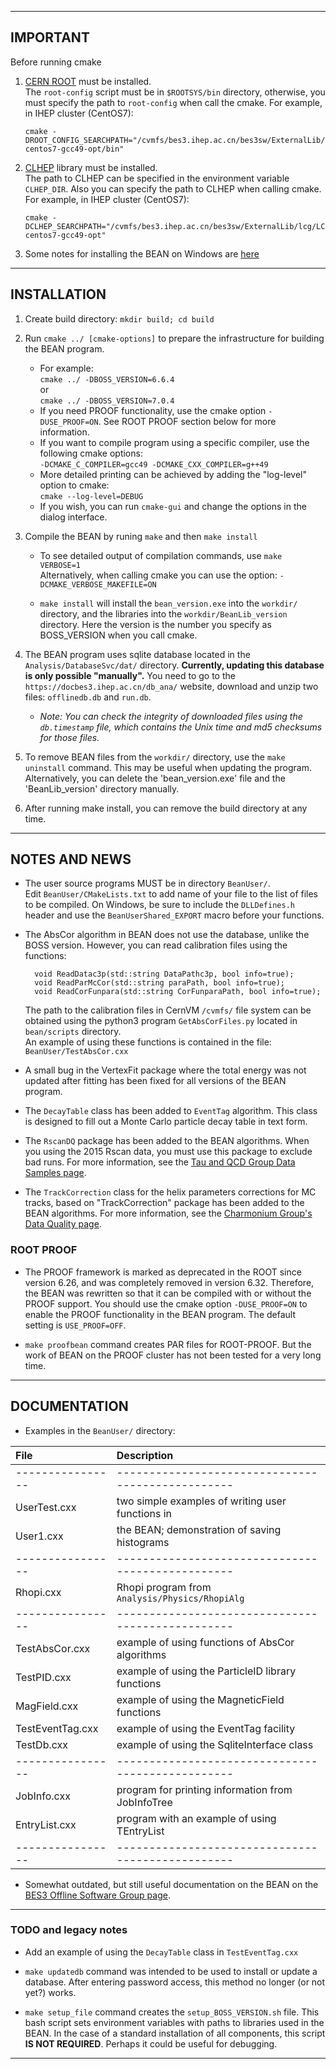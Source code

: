 ---------------------------------------------------------------------------
## IMPORTANT

Before running cmake
1. [CERN ROOT](https://root.cern.ch) must be installed.\
   The `root-config` script must be in `$ROOTSYS/bin` directory,
   otherwise, you must specify the path to `root-config` when call
   the cmake.
   For example, in IHEP cluster (CentOS7):
   ```
   cmake -DROOT_CONFIG_SEARCHPATH="/cvmfs/bes3.ihep.ac.cn/bes3sw/ExternalLib/lcg/LCG_84/ROOT/6.20.02/x86_64-centos7-gcc49-opt/bin"
   ```

2. [CLHEP](https://proj-clhep.web.cern.ch/proj-clhep) library must be
   installed.\
   The path to CLHEP can be specified in the environment variable
   `CLHEP_DIR`. Also you can specify the path to CLHEP when calling
   cmake.
   For example, in IHEP cluster (CentOS7):
   ```
   cmake -DCLHEP_SEARCHPATH="/cvmfs/bes3.ihep.ac.cn/bes3sw/ExternalLib/lcg/LCG_84/clhep/2.4.4.0/x86_64-centos7-gcc49-opt"
   ```

3. Some notes for installing the BEAN on Windows are
   [here](doc/Win_readme.md)

---------------------------------------------------------------------------
## INSTALLATION

1. Create build directory: `mkdir build; cd build`

2. Run `cmake ../ [cmake-options]` to prepare the infrastructure
   for building the BEAN program.
   * For example:\
     `cmake ../ -DBOSS_VERSION=6.6.4`\
     or\
     `cmake ../ -DBOSS_VERSION=7.0.4`
   * If you need PROOF functionality, use the cmake option
     `-DUSE_PROOF=ON`. See ROOT PROOF section below for more information.
   * If you want to compile program using a specific compiler,
     use the following cmake options:\
     `-DCMAKE_C_COMPILER=gcc49 -DCMAKE_CXX_COMPILER=g++49`
   * More detailed printing can be achieved by adding the "log-level"
     option to cmake:\
     `cmake --log-level=DEBUG`
   * If you wish, you can run `cmake-gui` and change the options
     in the dialog interface.

3. Compile the BEAN by runing `make` and then `make install`
   * To see detailed output of compilation commands, use
     `make VERBOSE=1`\
     Alternatively, when calling cmake you can use the option:
     `-DCMAKE_VERBOSE_MAKEFILE=ON`

   * `make install` will install the `bean_version.exe` into
     the `workdir/` directory, and the libraries into the
     `workdir/BeanLib_version` directory. Here the version is the
     number you specify as BOSS_VERSION when you call cmake.

4. The BEAN program uses sqlite database located in the
   `Analysis/DatabaseSvc/dat/` directory.
   **Currently, updating this database is only possible "manually".**
   You need to go to the `https://docbes3.ihep.ac.cn/db_ana/` website,
   download and unzip two files: `offlinedb.db` and `run.db`.
   + _Note: You can check the integrity of downloaded files using
     the `db.timestamp` file, which contains the Unix time and
     md5 checksums for those files._

5. To remove BEAN files from the `workdir/` directory, use the
   `make uninstall` command. This may be useful when updating
   the program. Alternatively, you can delete the 'bean_version.exe'
   file and the 'BeanLib_version' directory manually.

6. After running make install, you can remove the build directory
   at any time.

---------------------------------------------------------------------------
## NOTES AND NEWS

* The user source programs MUST be in directory `BeanUser/`.\
  Edit `BeanUser/CMakeLists.txt` to add name of your file
  to the list of files to be compiled.
  On Windows, be sure to include the `DLLDefines.h` header and use
  the `BeanUserShared_EXPORT` macro before your functions.

* The AbsCor algorithm in BEAN does not use the database, unlike
  the BOSS version. However, you can read calibration files using
  the functions:
  ```
    void ReadDatac3p(std::string DataPathc3p, bool info=true);
    void ReadParMcCor(std::string paraPath, bool info=true);
    void ReadCorFunpara(std::string CorFunparaPath, bool info=true);
  ```
  The path to the calibration files in CernVM `/cvmfs/` file system
  can be obtained using the python3 program `GetAbsCorFiles.py` located
  in `bean/scripts` directory.\
  An example of using these functions is contained in the file:
  `BeanUser/TestAbsCor.cxx`

* A small bug in the VertexFit package where the total energy was not
  updated after fitting has been fixed for all versions of the BEAN
  program.

* The `DecayTable` class has been added to `EventTag` algorithm.
  This class is designed to fill out a Monte Carlo particle decay
  table in text form.

* The `RscanDQ` package has been added to the BEAN algorithms.
  When you using the 2015 Rscan data, you must use this package
  to exclude bad runs. For more information, see the
  [Tau and QCD Group Data Samples page](
  https://docbes3.ihep.ac.cn/~tauqcdgroup/index.php/Data_Samples).

* The `TrackCorrection` class for the helix parameters corrections
  for MC tracks, based on "TrackCorrection" package has been added
  to the BEAN algorithms.
  For more information, see the [Charmonium Group's Data Quality page](
  https://docbes3.ihep.ac.cn/~charmoniumgroup/index.php/DataQuality_Page).

### ROOT PROOF

* The PROOF framework is marked as deprecated in the ROOT since
  version 6.26, and was completely removed in version 6.32.
  Therefore, the BEAN was rewritten so that it can be compiled with
  or without the PROOF support.
  You should use the cmake option `-DUSE_PROOF=ON` to enable the PROOF
  functionality in the BEAN program.
  The default setting is `USE_PROOF=OFF`.

* `make proofbean` command creates PAR files for ROOT-PROOF.
  But the work of BEAN on the PROOF cluster has not been tested for a very
  long time.

---------------------------------------------------------------------------
## DOCUMENTATION

* Examples in the `BeanUser/` directory:

| File             | Description                                       |
| :---             | :---                                              |
| ---------------- | ------------------------------------------------- |
| UserTest.cxx     | two simple examples of writing user functions in  |
| User1.cxx        | the BEAN; demonstration of saving histograms      |
| ---------------- | ------------------------------------------------- |
| Rhopi.cxx        | Rhopi program from `Analysis/Physics/RhopiAlg`    |
| ---------------- | ------------------------------------------------- |
| TestAbsCor.cxx   | example of using functions of AbsCor algorithms   |
| TestPID.cxx      | example of using the ParticleID library functions |
| MagField.cxx     | example of using the MagneticField functions      |
| TestEventTag.cxx | example of using the EventTag facility            |
| TestDb.cxx       | example of using the SqliteInterface class        |
| ---------------- | ------------------------------------------------- |
| JobInfo.cxx      | program for printing information from JobInfoTree |
| EntryList.cxx    | program with an example of using TEntryList       |
| ---------------- | ------------------------------------------------- |

* Somewhat outdated, but still useful documentation on the BEAN
  on the [BES3 Offline Software Group page](
  https://docbes3.ihep.ac.cn/~offlinesoftware/index.php/BEAN).

---------------------------------------------------------------------------
### TODO and legacy notes

* Add an example of using the `DecayTable` class in `TestEventTag.cxx`

* `make updatedb` command was intended to be used to install or update
  a database. After entering password access, this method no longer
  (or not yet?) works.

* `make setup_file` command creates the `setup_BOSS_VERSION.sh` file.
  This bash script sets environment variables with paths to libraries used
  in the BEAN. In the case of a standard installation of all components,
  this script **IS NOT REQUIRED**.
  Perhaps it could be useful for debugging.

---------------------------------------------------------------------------
